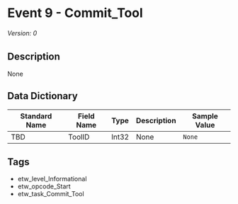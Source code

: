 # Event 9 - Commit_Tool
###### Version: 0

## Description
None

## Data Dictionary
|Standard Name|Field Name|Type|Description|Sample Value|
|---|---|---|---|---|
|TBD|ToolID|Int32|None|`None`|

## Tags
* etw_level_Informational
* etw_opcode_Start
* etw_task_Commit_Tool